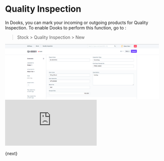 <!-- add-breadcrumbs -->
# Quality Inspection

In Dooks, you can mark your incoming or outgoing products for Quality
Inspection. To enable Dooks to perform this function, go to :

> Stock > Quality Inspection > New

<img class="screenshot" alt="Quality Inspection" src="../assets/quality-inspection.png">


<div class="embed-container">
    <iframe src="https://www.youtube.com/embed/WmtcF3Y40Fs?rel=0" frameborder="0" allow="autoplay; encrypted-media" allowfullscreen>
    </iframe>
</div>

{next}